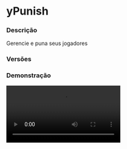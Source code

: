 # yPunish
<secondary-label ref="management"/>

### Descrição
Gerencie e puna seus jogadores

### Versões
<secondary-label ref="1.8"/>
<secondary-label ref="1.9"/>
<secondary-label ref="1.10"/>
<secondary-label ref="1.11"/>
<secondary-label ref="1.12"/>
<secondary-label ref="1.13"/>
<secondary-label ref="1.14"/>
<secondary-label ref="1.15"/>
<secondary-label ref="1.16"/>
<secondary-label ref="1.17"/>
<secondary-label ref="1.18"/>
<secondary-label ref="1.19"/>
<secondary-label ref="1.20"/>
<secondary-label ref="1.21"/>

### Demonstração
<video src="//www.youtube.com/watch?v=keT6c1KN58I"/>


<chapter title="Comandos" id="commands" collapsible="true">
<code-block lang="plain text">/punicoes - Abre o menu de punições
/punicoes pendentes - Abre o menu de punições pendentes de aprovação
/avisos - Abre o menu de avisos
/alts - Verifica os jogadores com mesmo IP
/ban - Bane um jogador
/kick - Kicka um jogador
/banip - Bane um ip
/tempban - Bane um jogador temporariamente
/mute - Muta um jogador
/tempmute - Muta um jogador temporariamente
/punir - Pune um jogador
/checkban - Verifica os banimentos de um jogador
/checkmute - Verifica os mutes de um jogador
/checkwarn - Verifica os avisos de um jogador
/iphistory - Verifica os IPS de um jogador
/staffhistory - Verifica o histórico de um staff
/unban - Desbane um jogador
/unmute - Desmuta um jogador
/unbanip - Desbane um ip
/verificar - Verifica se um jogador está banido e mutado 
/ verifica uma punição ou aviso
/warn - Avisa um jogador
/imune - Ativa
/desativa a imunidade
/ypunish reload - Recarrega as configurações</code-block>
</chapter>

<chapter title="Permissões" id="permissions" collapsible="true">
<code-block lang="plain text">ypunish.punishes - Permissão para o /punicoes
ypunish.punishes.others - Permissão para o /punicoes [player]
ypunish.punishes.staff - Permissão para o /punicoes de staff
ypunish.punishes.approve - Permissão para o /punicoes pendentes
ypunish.warns - Permissão para o /avisos
ypunish.warns.others - Permissão para o /avisos [player]
ypunish.warns.staff - Permissão para o /avisos de staff
ypunish.alts - Permissão para o /alts
ypunish.ban - Permissão para o /ban
ypunish.kick - Permissão para o /kick
ypunish.tempban - Permissão para o /tempban
ypunish.banip - Permissão para o /banip
ypunish.mute - Permissão para o /mute
ypunish.tempmute - Permissão para o /tempmute
ypunish.punish - Permissão para o /punir
ypunish.checkban - Permissão para o /checkban
ypunish.checkmute - Permissão para o /checkmute
ypunish.checkwarn - Permissão para o /checkwarn
ypunish.iphistory - Permissão para o /iphistory
ypunish.staffhistory - Permissão para o /staffhistory
ypunish.unban - Permissão para o /unban
ypunish.unmute - Permissão para o /unmute
ypunish.unbanip - Permissão para o /unbanip
ypunish.verify - Permissão para o /verify
ypunish.warn - Permissão para o /warn
ypunish.imune - Permissão para o /imune
ypunish.ypunish - Permissão para o /ypunish
ypunish.ban.approve - Permissão para aprovar o ban
ypunish.banip.approve - Permissão para aprovar o ban - ip
ypunish.tempban.approve - Permissão para aprovar o temp - ban
ypunish.mute.approve - Permissão para aprovar o mute
ypunish.tempmute.approve - Permissão para aprovar o temp - mute</code-block>
</chapter>

## Placeholders
<primary-label ref="placeholders"/>

Aqui estão as placeholders disponíveis para utilização com este plugin. Consulte-as para entender como utilizá-las corretamente.

<code-block lang="plain text" ignore-vars="true">
%ypunish_current% - Retorna o valor de punições desde o último reinício
%ypunish_total% - Retorna o valor de punições desde a abertura do servidor
</code-block>



## Erros comuns
<primary-label ref="errors"/>

Antes de configurar o plugin, revise os pontos listados aqui para evitar problemas frequentes durante a configuração.

<seealso style="cards">
    <category ref="wrs">
        <a href="yplugins.md"></a>        <a href="https://ystoreplugins.com.br/plugins/detalhes/114-yPunish">Site do plugin yPunish</a>
    </category>
</seealso>